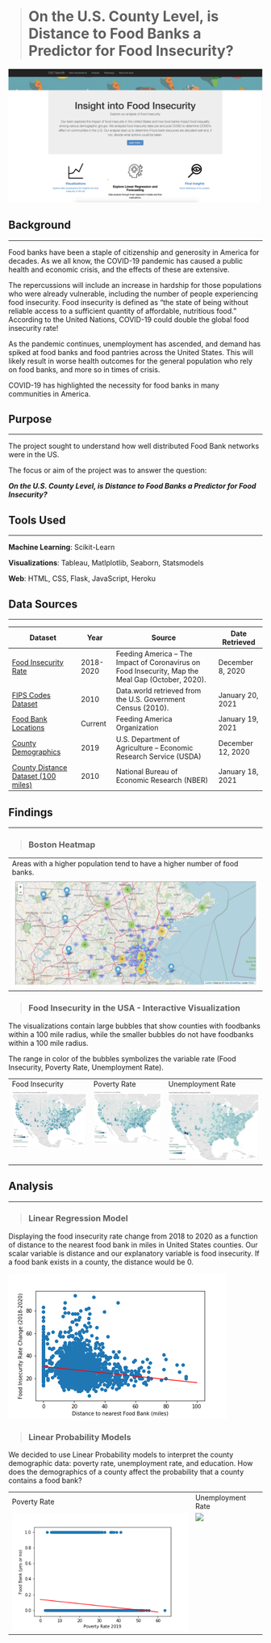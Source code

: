 > # **On the U.S. County Level, is Distance to Food Banks a Predictor for Food Insecurity?**

![Food Insecurity](Images/C2C_Food_Insecurity.png)

## Background
___

Food banks have been a staple of citizenship and generosity in America for decades. As we all know, the COVID-19 pandemic has caused a public health and economic crisis, and the effects of these are extensive.

The repercussions will include an increase in hardship for those populations who were already vulnerable, including the number of people experiencing food insecurity. Food insecurity is defined as “the state of being without reliable access to a sufficient quantity of affordable, nutritious food.” According to the United Nations, COVID-19 could ​double the global food insecurity rate!

As the pandemic continues, unemployment has ascended, and demand has spiked at food banks and food pantries across the United States. This will likely result in worse health outcomes for the general population who rely on food banks, and more so in times of crisis.

COVID-19 has highlighted the necessity for food banks in many communities in America. 

## Purpose
___

The project sought to understand how well distributed Food Bank networks were in the US. 
​

The focus or aim of the project was to answer the question:

***On the U.S. County Level, is Distance to Food Banks a Predictor for Food Insecurity?***

## Tools Used
---
**Machine Learning**:  Scikit-Learn

**Visualizations**:  Tableau, Matlplotlib, Seaborn, Statsmodels

**Web**:  HTML, CSS, Flask, JavaScript, Heroku

## Data Sources
---

| Dataset          | Year          | Source        | Date Retrieved | 
| ------------- | ------------- | ------------- | -------------  | 
| [Food Insecurity Rate](https://www.feedingamerica.org/research/coronavirus-hunger-research)  | 2018-2020  | Feeding America – ​The Impact of Coronavirus on Food Insecurity​, Map the Meal Gap (October, 2020). |December 8, 2020  | 
| [FIPS Codes Dataset](https://www2.census.gov/geo/docs/reference/codes/files/national_county.txt)  | 2010  | Data.world retrieved from the U.S. Government Census (2010). | January 20, 2021 | 
| [Food Bank Locations](https://www.feedingamerica.org/find-your-local-foodbank) | Current  | Feeding America Organization | January 19, 2021 | 
| [County Demographics](https://www.ers.usda.gov/data-products/county-level-data-sets/download-data/)  | 2019  | U.S. Department of Agriculture – Economic Research Service (USDA)  | December 12, 2020 | 
| [County Distance Dataset (100 miles)](https://www.nber.org/research/data/county-distance-database) | 2010  | National Bureau of Economic Research (NBER)  | January 18, 2021 | 

## Findings
___

> ### Boston Heatmap

<table>
  <tr>
    <td>Areas with a higher population tend to have a higher number of food banks.</td>
  </tr>
  <tr>
    <td valign="top"><img src="Images/Boston_heatmap.png"></td>
  </tr>
 </table>

 > ### Food Insecurity in the USA - Interactive Visualization

The visualizations contain large bubbles that show counties with foodbanks within a 100 mile radius, while the smaller bubbles do not have foodbanks within a 100 mile radius. 

The range in color of the bubbles symbolizes the variable rate (Food Insecurity, Poverty Rate, Unemployment Rate).

<table>
  <tr>
    <td>Food Insecurity</td>
    <td>Poverty Rate</td>
    <td>Unemployment Rate</td>
  </tr>
  <tr>
    <td valign="top"><img src="Images/FoodBank_Food_Insecurity.png"></td>
    <td valign="top"><img src="Images/Poverty_Rate.png"></td>
    <td valign="top"><img src="Images/Unemployment_Rate.png"></td>
  </tr>
 </table>

 ## Analysis
___

 > ### Linear Regression Model 

Displaying the food insecurity rate change from 2018 to 2020 as a function of distance to the nearest food bank in miles in United States counties. Our scalar variable is distance and our explanatory variable is food insecurity. If a food bank exists in a county, the distance would be 0.

![Linear Regression Model](Images/linear_regression.png)

 > ### Linear Probability Models

We decided to use Linear Probability models to interpret the county demographic data: poverty rate, unemployment rate, and education. How does the demographics of a county affect the probability that a county contains a food bank?

<table>
  <tr>
    <td>Poverty Rate</td>
    <td>Unemployment Rate</td>
  </tr>
  <tr>
    <td valign="top"><img src="Images/linear_probability_poverty.png"></td>
    <td valign="top"><img src="Images/linear_probability_unemployment.png"></td>
  </tr>
 </table>